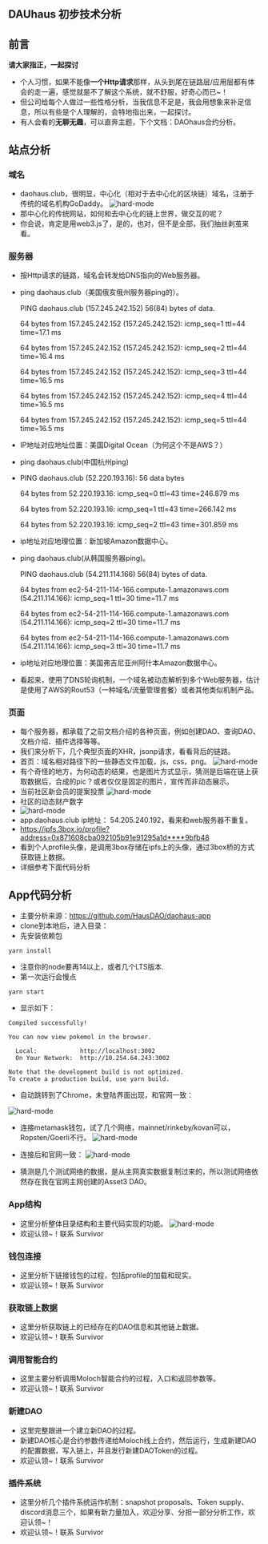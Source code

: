 ## DAUhaus 初步技术分析

## 前言

**请大家指正，一起探讨**

+ 个人习惯，如果不能像**一个Http请求**那样，从头到尾在链路层/应用层都有体会的走一遍，感觉就是不了解这个系统，就不舒服，好奇心而已~！
+ 但公司给每个人做过一些性格分析，当我信息不足是，我会用想象来补足信息，所以有些是个人理解的，会特地指出来，一起探讨。
+ 有人会看的**无聊无趣**，可以直奔主题，下个文档：DAOhaus合约分析。

## 站点分析

### 域名

+ daohaus.club，很明显，中心化（相对于去中心化的区块链）域名，注册于传统的域名机构GoDaddy。
![hard-mode](images/whois.png)
+ 那中心化的传统网站，如何和去中心化的链上世界，做交互的呢？
+ 你会说，肯定是用web3.js了，是的，也对，但不是全部，我们抽丝剥茧来看。

### 服务器

+ 按Http请求的链路，域名会转发给DNS指向的Web服务器。

+ ping daohaus.club（美国俄亥俄州服务器ping的）。

  PING daohaus.club (157.245.242.152) 56(84) bytes of data.

  64 bytes from 157.245.242.152 (157.245.242.152): icmp_seq=1 ttl=44 time=17.1 ms

  64 bytes from 157.245.242.152 (157.245.242.152): icmp_seq=2 ttl=44 time=16.4 ms

  64 bytes from 157.245.242.152 (157.245.242.152): icmp_seq=3 ttl=44 time=16.5 ms

  64 bytes from 157.245.242.152 (157.245.242.152): icmp_seq=4 ttl=44 time=16.5 ms

  64 bytes from 157.245.242.152 (157.245.242.152): icmp_seq=5 ttl=44 time=16.5 ms

+ IP地址对应地址位置：美国Digital Ocean（为何这个不是AWS？）

+ ping daohaus.club(中国杭州ping)

+ PING daohaus.club (52.220.193.16): 56 data bytes

  64 bytes from 52.220.193.16: icmp_seq=0 ttl=43 time=246.879 ms

  64 bytes from 52.220.193.16: icmp_seq=1 ttl=43 time=266.142 ms

  64 bytes from 52.220.193.16: icmp_seq=2 ttl=43 time=301.859 ms

+ ip地址对应地理位置：新加坡Amazon数据中心。

+ ping daohaus.club(从韩国服务器ping)。

  PING daohaus.club (54.211.114.166) 56(84) bytes of data.

  64 bytes from ec2-54-211-114-166.compute-1.amazonaws.com (54.211.114.166): icmp_seq=1 ttl=30 time=11.7 ms

  64 bytes from ec2-54-211-114-166.compute-1.amazonaws.com (54.211.114.166): icmp_seq=2 ttl=30 time=11.7 ms

  64 bytes from ec2-54-211-114-166.compute-1.amazonaws.com (54.211.114.166): icmp_seq=3 ttl=30 time=11.7 ms

+ ip地址对应地理位置：美国弗吉尼亚州阿什本Amazon数据中心。

+ 看起来，使用了DNS轮询机制，一个域名被动态解析到多个Web服务器，估计是使用了AWS的Rout53（一种域名/流量管理套餐）或者其他类似机制产品。

### 页面
+ 每个服务器，都承载了之前文档介绍的各种页面，例如创建DAO、查询DAO、文档介绍、插件选择等等。
+ 我们来分析下，几个典型页面的XHR，jsonp请求，看看背后的链路。
+ 首页：域名相对路径下的一些静态文件加载，js，css，png。
![hard-mode](images/homepage.png)
+ 有个奇怪的地方，为何动态的结果，也是图片方式显示，猜测是后端在链上获取数据后，合成的pic？或者仅仅是固定的图片，宣传而非动态展示。
+ 当前社区新会员的提案投票
![hard-mode](images/proposals-dh.png)
+ 社区的动态财产数字
+ ![hard-mode](images/treasury-dh.png)
+ app.daohaus.club ip地址： 54.205.240.192，看来和web服务器不重复。
+ https://ipfs.3box.io/profile?address=0x871608cba092105b91e91295a1d****9bfb48
+ 看到个人profile头像，是调用3box存储在ipfs上的头像，通过3box桥的方式获取链上数据。
+ 详细参考下面代码分析

## App代码分析
+ 主要分析来源：https://github.com/HausDAO/daohaus-app
+ clone到本地后，进入目录：
+ 先安装依赖包
```
yarn install 
```
+ 注意你的node要再14以上，或者几个LTS版本.
+ 第一次运行会慢点
``` 
yarn start
```
+ 显示如下：
```
Compiled successfully!

You can now view pokemol in the browser.

  Local:            http://localhost:3002
  On Your Network:  http://10.254.64.243:3002

Note that the development build is not optimized.
To create a production build, use yarn build.
```
+ 自动跳转到了Chrome，未登陆界面出现，和官网一致：

![hard-mode](images/local-homepage.png)
+ 连接metamask钱包，试了几个网络，mainnet/rinkeby/kovan可以，Ropsten/Goerli不行。
![hard-mode](images/kovan.png)

+ 连接后和官网一致：
![hard-mode](images/login-homepage.png)
+ 猜测是几个测试网络的数据，是从主网真实数据复制过来的，所以测试网络依然存在我在官网主网创建的Asset3 DAO。

### App结构
+ 这里分析整体目录结构和主要代码实现的功能。
![hard-mode](images/dir.png)
+ 欢迎认领~！联系 Survivor
### 钱包连接
+ 这里分析下链接钱包的过程，包括profile的加载和现实。
+ 欢迎认领~！联系 Survivor
### 获取链上数据
+ 这里分析获取链上的已经存在的DAO信息和其他链上数据。
+ 欢迎认领~！联系 Survivor
### 调用智能合约
+ 这里主要分析调用Moloch智能合约的过程，入口和返回参数等。
+ 欢迎认领~！联系 Survivor
### 新建DAO
+ 这里完整跟进一个建立新DAO的过程。
+ 新建DAO核心是合约参数传递给Moloch线上合约，然后运行，生成新建DAO的配置数据，写入链上，并且发行新建DAOToken的过程。
+ 欢迎认领~！联系 Survivor

### 插件系统
+ 这里分析几个插件系统运作机制：snapshot proposals、Token supply、discord消息三个，如果有新力量加入，欢迎分享、分担一部分分析工作，欢迎认领~！
+ 欢迎认领~！联系 Survivor




